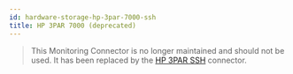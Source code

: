 ```yaml
---
id: hardware-storage-hp-3par-7000-ssh
title: HP 3PAR 7000 (deprecated)
---
```


> This Monitoring Connector is no longer maintained and should not be used. It has been replaced by the [HP 3PAR SSH](hardware-storage-hp-3par-ssh.md) connector.
